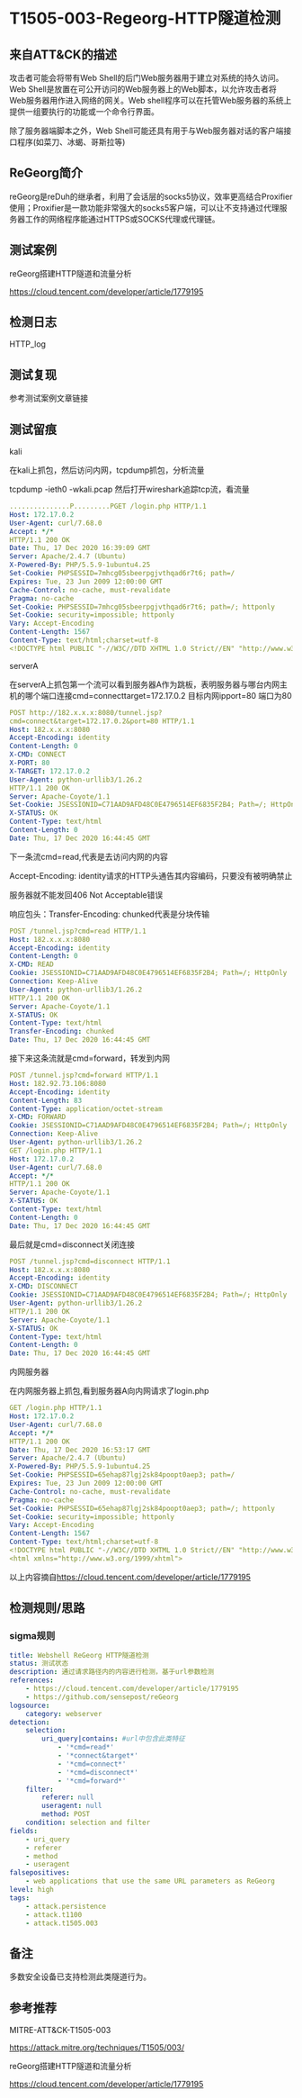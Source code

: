 # T1505-003-Regeorg-HTTP隧道检测

## 来自ATT&CK的描述

攻击者可能会将带有Web Shell的后门Web服务器用于建立对系统的持久访问。Web Shell是放置在可公开访问的Web服务器上的Web脚本，以允许攻击者将Web服务器用作进入网络的网关。Web shell程序可以在托管Web服务器的系统上提供一组要执行的功能或一个命令行界面。

除了服务器端脚本之外，Web Shell可能还具有用于与Web服务器对话的客户端接口程序(如菜刀、冰蝎、哥斯拉等)

## ReGeorg简介

reGeorg是reDuh的继承者，利用了会话层的socks5协议，效率更高结合Proxifier使用；Proxifier是一款功能非常强大的socks5客户端，可以让不支持通过代理服务器工作的网络程序能通过HTTPS或SOCKS代理或代理链。

## 测试案例

reGeorg搭建HTTP隧道和流量分析

<https://cloud.tencent.com/developer/article/1779195>

## 检测日志

HTTP_log

## 测试复现

参考测试案例文章链接

## 测试留痕

kali

在kali上抓包，然后访问内网，tcpdump抓包，分析流量

tcpdump -ieth0 -wkali.pcap
然后打开wireshark追踪tcp流，看流量

```yml
...............P.........PGET /login.php HTTP/1.1
Host: 172.17.0.2
User-Agent: curl/7.68.0
Accept: */*
HTTP/1.1 200 OK
Date: Thu, 17 Dec 2020 16:39:09 GMT
Server: Apache/2.4.7 (Ubuntu)
X-Powered-By: PHP/5.5.9-1ubuntu4.25
Set-Cookie: PHPSESSID=7mhcg05sbeerpgjvthqad6r7t6; path=/
Expires: Tue, 23 Jun 2009 12:00:00 GMT
Cache-Control: no-cache, must-revalidate
Pragma: no-cache
Set-Cookie: PHPSESSID=7mhcg05sbeerpgjvthqad6r7t6; path=/; httponly
Set-Cookie: security=impossible; httponly
Vary: Accept-Encoding
Content-Length: 1567
Content-Type: text/html;charset=utf-8
<!DOCTYPE html PUBLIC "-//W3C//DTD XHTML 1.0 Strict//EN" "http://www.w3.org/TR/xhtml1/DTD/xhtml1-strict.dtd">
```

serverA

在serverA上抓包第一个流可以看到服务器A作为跳板，表明服务器与哪台内网主机的哪个端口连接cmd=connecttarget=172.17.0.2 目标内网ipport=80 端口为80

```yml
POST http://182.x.x.x:8080/tunnel.jsp?
cmd=connect&target=172.17.0.2&port=80 HTTP/1.1
Host: 182.x.x.x:8080
Accept-Encoding: identity
Content-Length: 0
X-CMD: CONNECT
X-PORT: 80
X-TARGET: 172.17.0.2
User-Agent: python-urllib3/1.26.2
HTTP/1.1 200 OK
Server: Apache-Coyote/1.1
Set-Cookie: JSESSIONID=C71AAD9AFD48C0E4796514EF6835F2B4; Path=/; HttpOnly
X-STATUS: OK
Content-Type: text/html
Content-Length: 0
Date: Thu, 17 Dec 2020 16:44:45 GMT
```

下一条流cmd=read,代表是去访问内网的内容

Accept-Encoding: identity请求的HTTP头通告其内容编码，只要没有被明确禁止

服务器就不能发回406 Not Acceptable错误

响应包头：Transfer-Encoding: chunked代表是分块传输

```yml
POST /tunnel.jsp?cmd=read HTTP/1.1
Host: 182.x.x.x:8080
Accept-Encoding: identity
Content-Length: 0
X-CMD: READ
Cookie: JSESSIONID=C71AAD9AFD48C0E4796514EF6835F2B4; Path=/; HttpOnly
Connection: Keep-Alive
User-Agent: python-urllib3/1.26.2
HTTP/1.1 200 OK
Server: Apache-Coyote/1.1
X-STATUS: OK
Content-Type: text/html
Transfer-Encoding: chunked
Date: Thu, 17 Dec 2020 16:44:45 GMT
```

接下来这条流就是cmd=forward，转发到内网

```yml
POST /tunnel.jsp?cmd=forward HTTP/1.1
Host: 182.92.73.106:8080
Accept-Encoding: identity
Content-Length: 83
Content-Type: application/octet-stream
X-CMD: FORWARD
Cookie: JSESSIONID=C71AAD9AFD48C0E4796514EF6835F2B4; Path=/; HttpOnly
Connection: Keep-Alive
User-Agent: python-urllib3/1.26.2
GET /login.php HTTP/1.1
Host: 172.17.0.2
User-Agent: curl/7.68.0
Accept: */*
HTTP/1.1 200 OK
Server: Apache-Coyote/1.1
X-STATUS: OK
Content-Type: text/html
Content-Length: 0
Date: Thu, 17 Dec 2020 16:44:45 GMT
```

最后就是cmd=disconnect关闭连接

```yml
POST /tunnel.jsp?cmd=disconnect HTTP/1.1
Host: 182.x.x.x:8080
Accept-Encoding: identity
X-CMD: DISCONNECT
Cookie: JSESSIONID=C71AAD9AFD48C0E4796514EF6835F2B4; Path=/; HttpOnly
User-Agent: python-urllib3/1.26.2
HTTP/1.1 200 OK
Server: Apache-Coyote/1.1
X-STATUS: OK
Content-Type: text/html
Content-Length: 0
Date: Thu, 17 Dec 2020 16:44:45 GMT
```

内网服务器

在内网服务器上抓包,看到服务器A向内网请求了login.php

```yml
GET /login.php HTTP/1.1
Host: 172.17.0.2
User-Agent: curl/7.68.0
Accept: */*
HTTP/1.1 200 OK
Date: Thu, 17 Dec 2020 16:53:17 GMT
Server: Apache/2.4.7 (Ubuntu)
X-Powered-By: PHP/5.5.9-1ubuntu4.25
Set-Cookie: PHPSESSID=65ehap87lgj2sk84poopt0aep3; path=/
Expires: Tue, 23 Jun 2009 12:00:00 GMT
Cache-Control: no-cache, must-revalidate
Pragma: no-cache
Set-Cookie: PHPSESSID=65ehap87lgj2sk84poopt0aep3; path=/; httponly
Set-Cookie: security=impossible; httponly
Vary: Accept-Encoding
Content-Length: 1567
Content-Type: text/html;charset=utf-8
<!DOCTYPE html PUBLIC "-//W3C//DTD XHTML 1.0 Strict//EN" "http://www.w3.org/TR/xhtml1/DTD/xhtml1-strict.dtd">
<html xmlns="http://www.w3.org/1999/xhtml">
```

以上内容摘自<https://cloud.tencent.com/developer/article/1779195>

## 检测规则/思路

### sigma规则

```yml
title: Webshell ReGeorg HTTP隧道检测
status: 测试状态
description: 通过请求路径内的内容进行检测，基于url参数检测
references:
    - https://cloud.tencent.com/developer/article/1779195
    - https://github.com/sensepost/reGeorg
logsource:
    category: webserver
detection:
    selection:
        uri_query|contains: #url中包含此类特征
            - '*cmd=read*'
            - '*connect&target*'
            - '*cmd=connect*'
            - '*cmd=disconnect*'
            - '*cmd=forward*'
    filter:
        referer: null
        useragent: null
        method: POST
    condition: selection and filter
fields:
    - uri_query
    - referer
    - method
    - useragent
falsepositives:
    - web applications that use the same URL parameters as ReGeorg
level: high
tags:
    - attack.persistence
    - attack.t1100
    - attack.t1505.003
```

## 备注

多数安全设备已支持检测此类隧道行为。

## 参考推荐

MITRE-ATT&CK-T1505-003

<https://attack.mitre.org/techniques/T1505/003/>

reGeorg搭建HTTP隧道和流量分析

<https://cloud.tencent.com/developer/article/1779195>